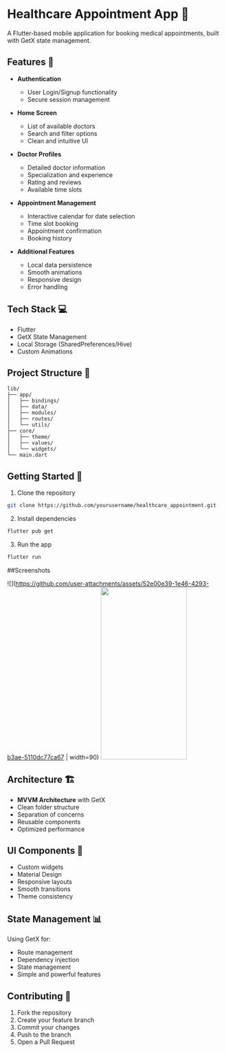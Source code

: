 # Healthcare Appointment App 🏥

A Flutter-based mobile application for booking medical appointments, built with GetX state management.

## Features 🌟

- **Authentication**
  - User Login/Signup functionality
  - Secure session management

- **Home Screen**
  - List of available doctors
  - Search and filter options
  - Clean and intuitive UI

- **Doctor Profiles**
  - Detailed doctor information
  - Specialization and experience
  - Rating and reviews
  - Available time slots

- **Appointment Management**
  - Interactive calendar for date selection
  - Time slot booking
  - Appointment confirmation
  - Booking history

- **Additional Features**
  - Local data persistence
  - Smooth animations
  - Responsive design
  - Error handling

## Tech Stack 💻

- Flutter
- GetX State Management
- Local Storage (SharedPreferences/Hive)
- Custom Animations

## Project Structure 📁

```
lib/
├── app/
│   ├── bindings/
│   ├── data/
│   ├── modules/
│   ├── routes/
│   └── utils/
├── core/
│   ├── theme/
│   ├── values/
│   └── widgets/
└── main.dart
```

## Getting Started 🚀

1. Clone the repository
```bash
git clone https://github.com/yourusername/healthcare_appointment.git
```

2. Install dependencies
```bash
flutter pub get
```

3. Run the app
```bash
flutter run
```
##Screenshots


![](https://github.com/user-attachments/assets/52e00e39-1e46-4293-b3ae-5110dc77ca67 | width=90)
<img src="https://github.com/user-attachments/assets/52e00e39-1e46-4293-b3ae-5110dc77ca67" data-canonical-src="https://github.com/user-attachments/assets/52e00e39-1e46-4293-b3ae-5110dc77ca67" width="200" height="400" />

## Architecture 🏗

- **MVVM Architecture** with GetX
- Clean folder structure
- Separation of concerns
- Reusable components
- Optimized performance

## UI Components 🎨

- Custom widgets
- Material Design
- Responsive layouts
- Smooth transitions
- Theme consistency

## State Management 📊

Using GetX for:
- Route management
- Dependency injection
- State management
- Simple and powerful features

## Contributing 🤝

1. Fork the repository
2. Create your feature branch
3. Commit your changes
4. Push to the branch
5. Open a Pull Request
